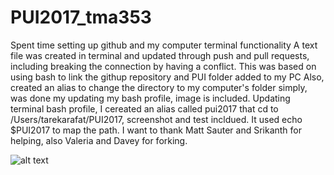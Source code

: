 # PUI2017_tma353
Spent time setting up github and my computer terminal functionality
A text file was created in terminal and updated through push and pull requests, including breaking the connection by having a conflict.
This was based on using bash to link the githup repository and PUI folder added to my PC
Also, created an alias to change the directory to my computer's folder simply, was done my updating my bash profile, image is included. Updating terminal bash profile, I cereated an alias called pui2017 that cd to /Users/tarekarafat/PUI2017, screenshot and test incldued. It used echo $PUI2017 to map the path.
I want to thank Matt Sauter and Srikanth for helping, also Valeria and Davey for forking.

![alt text](https://github.com/tma353/PUI2017_tma353/blob/master/alias%20pui2017.png)
